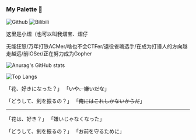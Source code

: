 ### My Palette 🎨

![Github](https://img.shields.io/badge/--FFFFFF?style=social&logo=github&label=Transmigration-zhou&link=https://github.com/Transmigration-zhou)
![Bilibili](https://img.shields.io/badge/--FFFFFF?style=social&logo=bilibili&label=小熠小熠很不容易&link=https://space.bilibili.com/40180524)

这里是小熠（也可以叫我熠宝、熠仔

无能狂怒/万年打铁ACMer/啥也不会CTFer/退役雀魂选手/在成为打谱人的方向越走越远/前iOSer/正在努力成为Gopher

<!--
**Transmigration-zhou/Transmigration-zhou** is a ✨ _special_ ✨ repository because its `README.md` (this file) appears on your GitHub profile.

Here are some ideas to get you started:

- 🔭 I’m currently working on ...
- 🌱 I’m currently learning ...
- 👯 I’m looking to collaborate on ...
- 🤔 I’m looking for help with ...
- 💬 Ask me about ...
- 📫 How to reach me: ...
- 😄 Pronouns: ...
- ⚡ Fun fact: ...
-->

![Anurag's GitHub stats](https://github-readme-stats.vercel.app/api?username=Transmigration-zhou&theme=vue-dark&show_icons=true)

![Top Langs](https://github-readme-stats.vercel.app/api/top-langs/?username=Transmigration-zhou&theme=vue-dark&layout=compact&hide=javascript,css,less,scss,starlark)


「花、好きになった？」
「~~いや、嫌いだな~~」

「どうして、剣を振るの？」
「~~俺にはこれしかないからだ~~」

------------
「花は、好き？」
「嫌いじゃなくなった」

「どうして、剣を振るの？」
「お前を守るために」
